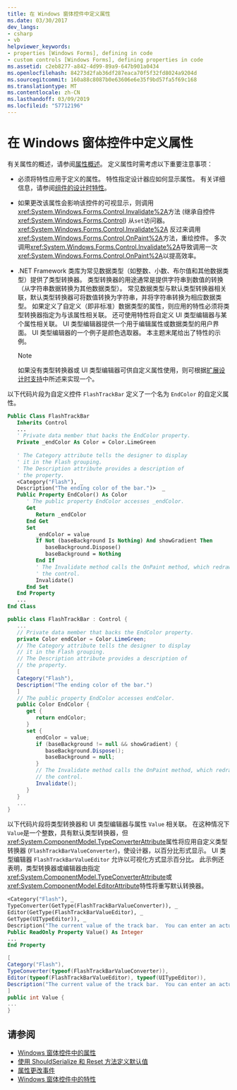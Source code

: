 ```yaml
---
title: 在 Windows 窗体控件中定义属性
ms.date: 03/30/2017
dev_langs:
- csharp
- vb
helpviewer_keywords:
- properties [Windows Forms], defining in code
- custom controls [Windows Forms], defining properties in code
ms.assetid: c2eb8277-a842-4d99-89a9-647b901a0434
ms.openlocfilehash: 84273d2fab36df287eaca70f5f32fd8024a9204d
ms.sourcegitcommit: 160a88c8087b0e63606e6e35f9bd57fa5f69c168
ms.translationtype: MT
ms.contentlocale: zh-CN
ms.lasthandoff: 03/09/2019
ms.locfileid: "57712196"
---
```

# <a name="defining-a-property-in-windows-forms-controls"></a>在 Windows 窗体控件中定义属性
有关属性的概述，请参阅[属性概述](https://docs.microsoft.com/previous-versions/visualstudio/visual-studio-2013/65zdfbdt(v=vs.120))。 定义属性时需考虑以下重要注意事项：  
  
-   必须将特性应用于定义的属性。 特性指定设计器应如何显示属性。 有关详细信息，请参阅[组件的设计时特性](https://docs.microsoft.com/previous-versions/visualstudio/visual-studio-2013/tk67c2t8(v=vs.120))。  
  
-   如果更改该属性会影响该控件的可视显示，则调用<xref:System.Windows.Forms.Control.Invalidate%2A>方法 (继承自控件<xref:System.Windows.Forms.Control>) 从`set`访问器。 <xref:System.Windows.Forms.Control.Invalidate%2A> 反过来调用<xref:System.Windows.Forms.Control.OnPaint%2A>方法，重绘控件。 多次调用<xref:System.Windows.Forms.Control.Invalidate%2A>导致调用一次<xref:System.Windows.Forms.Control.OnPaint%2A>以提高效率。  
  
-   .NET Framework 类库为常见数据类型（如整数、小数、布尔值和其他数据类型）提供了类型转换器。 类型转换器的用途通常是提供字符串到数值的转换（从字符串数据转换为其他数据类型）。 常见数据类型与默认类型转换器相关联，默认类型转换器可将数值转换为字符串，并将字符串转换为相应数据类型。 如果定义了自定义（即非标准）数据类型的属性，则应用的特性必须将类型转换器指定为与该属性相关联。 还可使用特性将自定义 UI 类型编辑器与某个属性相关联。 UI 类型编辑器提供一个用于编辑属性或数据类型的用户界面。 UI 类型编辑器的一个例子是颜色选取器。 本主题末尾给出了特性的示例。  
  
    > [!NOTE]
    >  如果没有类型转换器或 UI 类型编辑器可供自定义属性使用，则可根据[扩展设计时支持](https://docs.microsoft.com/previous-versions/visualstudio/visual-studio-2013/37899azc(v=vs.120))中所述来实现一个。  
  
 以下代码片段为自定义控件 `FlashTrackBar` 定义了一个名为 `EndColor` 的自定义属性。  
  
```vb  
Public Class FlashTrackBar  
   Inherits Control  
   ...  
   ' Private data member that backs the EndColor property.  
   Private _endColor As Color = Color.LimeGreen  
  
   ' The Category attribute tells the designer to display  
   ' it in the Flash grouping.   
   ' The Description attribute provides a description of  
   ' the property.   
   <Category("Flash"), _  
   Description("The ending color of the bar.")>  _  
   Public Property EndColor() As Color  
      ' The public property EndColor accesses _endColor.  
      Get  
         Return _endColor  
      End Get  
      Set  
         _endColor = value  
         If Not (baseBackground Is Nothing) And showGradient Then  
            baseBackground.Dispose()  
            baseBackground = Nothing  
         End If  
         ' The Invalidate method calls the OnPaint method, which redraws    
         ' the control.  
         Invalidate()  
      End Set  
   End Property  
   ...  
End Class  
```  
  
```csharp  
public class FlashTrackBar : Control {  
   ...  
   // Private data member that backs the EndColor property.  
   private Color endColor = Color.LimeGreen;  
   // The Category attribute tells the designer to display  
   // it in the Flash grouping.   
   // The Description attribute provides a description of  
   // the property.   
   [  
   Category("Flash"),  
   Description("The ending color of the bar.")  
   ]  
   // The public property EndColor accesses endColor.  
   public Color EndColor {  
      get {  
         return endColor;  
      }  
      set {  
         endColor = value;  
         if (baseBackground != null && showGradient) {  
            baseBackground.Dispose();  
            baseBackground = null;  
         }  
         // The Invalidate method calls the OnPaint method, which redraws   
         // the control.  
         Invalidate();  
      }  
   }  
   ...  
}  
```  
  
 以下代码片段将类型转换器和 UI 类型编辑器与属性 `Value` 相关联。 在这种情况下`Value`是一个整数，具有默认类型转换器，但<xref:System.ComponentModel.TypeConverterAttribute>属性将应用自定义类型转换器 (`FlashTrackBarValueConverter`)，使设计器，以百分比形式显示。 UI 类型编辑器 `FlashTrackBarValueEditor` 允许以可视化方式显示百分比。 此示例还表明，类型转换器或编辑器由指定<xref:System.ComponentModel.TypeConverterAttribute>或<xref:System.ComponentModel.EditorAttribute>特性将重写默认转换器。  
  
```vb  
<Category("Flash"), _  
TypeConverter(GetType(FlashTrackBarValueConverter)), _  
Editor(GetType(FlashTrackBarValueEditor), _  
GetType(UITypeEditor)), _  
Description("The current value of the track bar.  You can enter an actual value or a percentage.")>  _  
Public ReadOnly Property Value() As Integer  
...  
End Property  
```  
  
```csharp  
[  
Category("Flash"),   
TypeConverter(typeof(FlashTrackBarValueConverter)),  
Editor(typeof(FlashTrackBarValueEditor), typeof(UITypeEditor)),  
Description("The current value of the track bar.  You can enter an actual value or a percentage.")  
]  
public int Value {  
...  
}  
```  
  
## <a name="see-also"></a>请参阅
- [Windows 窗体控件中的属性](properties-in-windows-forms-controls.md)
- [使用 ShouldSerialize 和 Reset 方法定义默认值](defining-default-values-with-the-shouldserialize-and-reset-methods.md)
- [属性更改事件](property-changed-events.md)
- [Windows 窗体控件中的特性](attributes-in-windows-forms-controls.md)
